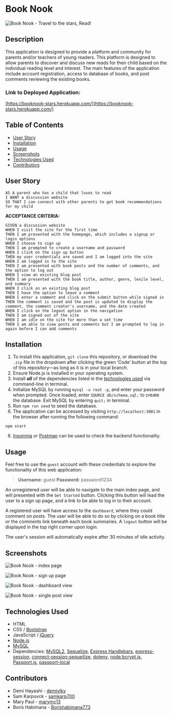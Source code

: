 # Book Nook
![Book Nook - Travel to the stars, Read!](/../main/public/images/booknook-readme-banner.png)

## Description
This application is designed to provide a platform and community for parents and/or teachers of young readers. This platform is designed to allow parents to discover and discuss new reads for their child based on the individual reading level and interest. The main features of the application include account registration, access to database of books, and post comments reviewing the existing books.

### Link to Deployed Application:
[https://booknook-stars.herokuapp.com/](https://booknook-stars.herokuapp.com/)

## Table of Contents
- [User Story](#user-story)
- [Installation](#installation)
- [Usage](#usage)
- [Screenshots](#screenshots)
- [Technologies Used](#technologies-used)
- [Contributors](#contributors)

## User Story
```
AS A parent who has a child that loves to read
I WANT a discussion website
SO THAT I can connect with other parents to get book recommendations for my child
```

**ACCEPTANCE CRITERIA:**
```
GIVEN a discussion website
WHEN I visit the site for the first time
THEN I am presented with the homepage, which includes a signup or login options
WHEN I choose to sign up
THEN I am prompted to create a username and password
WHEN I click on the sign up button
THEN my user credentials are saved and I am logged into the site
WHEN I am logged in to the site
THEN I am presented with book posts and the number of comments, and the option to log out
WHEN I view an existing blog post
THEN I am presented with the book title, author, genre, lexile level, and summary
WHEN I click on an existing blog post
THEN I have the option to leave a comment
WHEN I enter a comment and click on the submit button while signed in
THEN the comment is saved and the post is updated to display the comment, the comment creator's username, and the date created
WHEN I click on the logout option in the navigation
THEN I am signed out of the site
WHEN I am idle on the site for more than a set time
THEN I am able to view posts and comments but I am prompted to log in again before I can add comments
```

## Installation
1. To install this application, `git clone` this repository, or download the `.zip` file in the dropdown after clicking the green ‘Code’ button at the top of this repository—as long as it is in your local branch.
2. Ensure Node.js is installed in your operating system.
3. Install ***all*** of the dependencies listed in the [technologies used](#technologies-used) via command-line in terminal.
3. Initialize MySQL by running `mysql -u root -p`, and enter your password when prompted. Once loaded, enter `SOURCE db/schema.sql;` to create the database. Exit MySQL by entering `quit;` in terminal.
4. Run `npm run seed` to seed the database.
5. The application can be accessed by visiting `http://localhost:3001` in the browser after running the following command:
```
npm start
```
6. [Insomnia](https://insomnia.rest/) or [Postman](https://www.postman.com/) can be used to check the backend functionality.

## Usage
Feel free to use the `guest` account with these credentials to explore the functionality of this web application:

> **Username:** guest **Password:** password1234

An unregistered user will be able to navigate to the main index page, and will presented with the `Get Started` button. Clicking this button will lead the user to a sign up page, and a link to be able to log in to their account.

A registered user will have access to the `dashboard`, where they could comment on posts. The user will be able to do so by clicking on a book title or the comments link beneath each book summaries. A `logout` button will be displayed in the top right corner upon login.

The user's session will automatically expire after 30 minutes of idle activity.

## Screenshots
![Book Nook - index page](/../main/public/images/screenshot-index.png)

![Book Nook - sign up page](/../main/public/images/screenshot-signup.png)

![Book Nook - dashboard view](/../main/public/images/screenshot-dashboard.png)

![Book Nook - single post view](/../main/public/images/screenshot-post.png)

## Technologies Used
- HTML
- CSS / [Bootstrap](https://getbootstrap.com/)
- JavaScript / [jQuery](https://jquery.com/)
- [Node.js](https://nodejs.org/en/)
- [MySQL](https://dev.mysql.com/doc/)
- Dependencies: [MySQL2](https://github.com/sidorares/node-mysql2#readme), [Sequelize](https://sequelize.org/), [Express Handlebars](https://github.com/express-handlebars/express-handlebars), [express-session](https://github.com/expressjs/session#readme), [connect-session-sequeilize](https://github.com/mweibel/connect-session-sequelize), [dotenv](https://github.com/motdotla/dotenv#readme), [node.bcrypt.js](https://github.com/kelektiv/node.bcrypt.js#readme), [Passport.js](https://www.passportjs.org/), [passport-local](https://github.com/jaredhanson/passport-local#readme)

## Contributors
- Demi Hayashi - [demivlkv](https://github.com/demivlkv)<br />
- Sam Karpovck - [samkarp700](https://github.com/samkarp700)<br />
- Mary Paul - [marymc13](https://github.com/marymc13)<br />
- Boris Habimana - [Borishabimana773](https://github.com/Borishabimana773)

